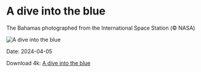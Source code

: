 # A dive into the blue

The Bahamas photographed from the International Space Station (© NASA)

![A dive into the blue](https://bing.com/th?id=OHR.BahamasSpace_EN-US1544254149_UHD.jpg&rf=LaDigue_UHD.jpg&pid=hp&w=1024&h=576&rs=1&c=4)

Date: 2024-04-05

Download 4k: [A dive into the blue](https://bing.com/th?id=OHR.BahamasSpace_EN-US1544254149_UHD.jpg&rf=LaDigue_UHD.jpg&pid=hp&w=3840&h=2160&rs=1&c=4)

